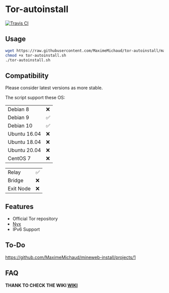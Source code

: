 # Tor-autoinstall
[![Travis CI](https://travis-ci.com/MaximeMichaud/tor-autoinstall.svg?branch=master)](https://travis-ci.com/MaximeMichaud/tor-autoinstall)
## Usage
```sh
wget https://raw.githubusercontent.com/MaximeMichaud/tor-autoinstall/master/tor-autoinstall.sh
chmod +x tor-autoinstall.sh
./tor-autoinstall.sh
```
## Compatibility
Please consider latest versions as more stable.

The script support these OS:

|        |   |
|--------|---|
| Debian 8 | ❌	  |
| Debian 9 | ✅ |
| Debian 10 | ✅ |
| Ubuntu 16.04 | ❌  |
| Ubuntu 18.04 | ❌  |
| Ubuntu 20.04 | ❌  |
| CentOS 7 | ❌  |

|        |   |
|--------|---|
| Relay | ✅	  |
| Bridge | ❌ |
| Exit Node  | ❌ |
## Features
* Official Tor repository
* [Nyx](https://nyx.torproject.org/)
* IPv6 Support
## To-Do
https://github.com/MaximeMichaud/mineweb-install/projects/1
## FAQ
**THANK TO CHECK THE WIKI [WIKI](https://github.com/MaximeMichaud/tor-autoinstall/wiki/FAQ)**
